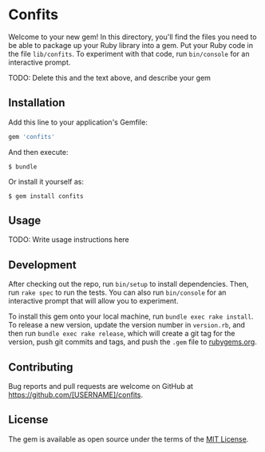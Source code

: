 # Confits

Welcome to your new gem! In this directory, you'll find the files you need to be able to package up your Ruby library into a gem. Put your Ruby code in the file `lib/confits`. To experiment with that code, run `bin/console` for an interactive prompt.

TODO: Delete this and the text above, and describe your gem

## Installation

Add this line to your application's Gemfile:

```ruby
gem 'confits'
```

And then execute:

    $ bundle

Or install it yourself as:

    $ gem install confits

## Usage

TODO: Write usage instructions here

## Development

After checking out the repo, run `bin/setup` to install dependencies. Then, run `rake spec` to run the tests. You can also run `bin/console` for an interactive prompt that will allow you to experiment.

To install this gem onto your local machine, run `bundle exec rake install`. To release a new version, update the version number in `version.rb`, and then run `bundle exec rake release`, which will create a git tag for the version, push git commits and tags, and push the `.gem` file to [rubygems.org](https://rubygems.org).

## Contributing

Bug reports and pull requests are welcome on GitHub at https://github.com/[USERNAME]/confits.


## License

The gem is available as open source under the terms of the [MIT License](http://opensource.org/licenses/MIT).

